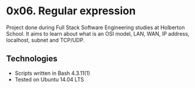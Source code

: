 # 0x06. Regular expression

Project done during Full Stack Software Engineering studies at Holberton School. It aims to learn about what is an OSI model, LAN, WAN, IP address, localhost, subnet and TCP/UDP.

## Technologies
* Scripts written in Bash 4.3.11(1)
* Tested on Ubuntu 14.04 LTS

